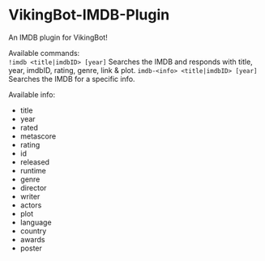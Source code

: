 VikingBot-IMDB-Plugin
=====================

An IMDB plugin for VikingBot!

Available commands:<br/>
`!imdb <title|imdbID> [year]` Searches the IMDB and responds with title, year, imdbID, rating, genre, link & plot.
`imdb-<info> <title|imdbID> [year]` Searches the IMDB for a specific info.

Available info:
* title
* year
* rated
* metascore
* rating
* id
* released
* runtime
* genre
* director
* writer
* actors
* plot
* language
* country
* awards
* poster
